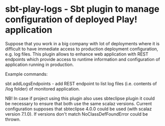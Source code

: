 # sbt-play-logs - Sbt plugin to manage configuration of deployed Play! application

Suppose that you work in a big company with lot of deployments where it is difficult to have immediate access to 
production deployment configuration, e.g. log files.
This plugin allows to enhance web application with REST endpoints which provide access to runtime information and configuration 
of application running in production.

Example commands:

sbt addLogsEndpoints - add REST endpoint to list log files (i.e. contents of /log folder) of monitored application.

NB! In case if project using this plugin also uses sbteclipse plugin it could be necessary to ensure that both use
the same scalaz versions. Current configuration supposes that sbteclipse 4.0.0 could be used (with scalaz version 7.1.0).
If versions don't match NoClassDefFoundError could be thrown.
